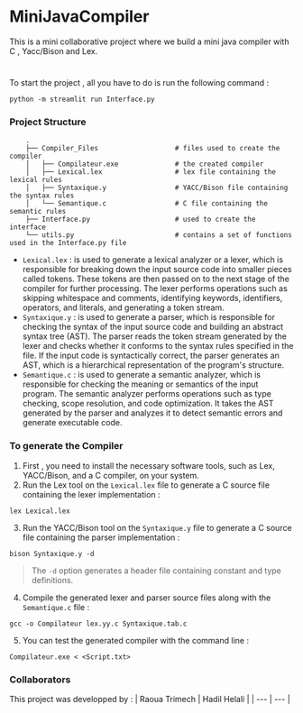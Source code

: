 # MiniJavaCompiler
This is a mini collaborative project where we build a mini java compiler with C , Yacc/Bison and Lex.

# 
To start the project , all you have to do is run the following command :
``` Shell
python -m streamlit run Interface.py 
```

### Project Structure
``` code
    .
    ├── Compiler_Files                   # files used to create the compiler
    │   ├── Compilateur.exe              # the created compiler 
    │   ├── Lexical.lex                  # lex file containing the lexical rules  
    │   ├── Syntaxique.y                 # YACC/Bison file containing the syntax rules  
    │   └── Semantique.c                 # C file containing the semantic rules 
    ├── Interface.py                     # used to create the interface 
    └── utils.py                         # contains a set of functions used in the Interface.py file

```
* `Lexical.lex` :  is used to generate a lexical analyzer or a lexer, which is responsible for breaking down the input source code into smaller pieces called tokens. These tokens are then passed on to the next stage of the compiler for further processing. The lexer performs operations such as skipping whitespace and comments, identifying keywords, identifiers, operators, and literals, and generating a token stream.
* `Syntaxique.y` : is used to generate a parser, which is responsible for checking the syntax of the input source code and building an abstract syntax tree (AST). The parser reads the token stream generated by the lexer and checks whether it conforms to the syntax rules specified in the file. If the input code is syntactically correct, the parser generates an AST, which is a hierarchical representation of the program's structure.
* `Semantique.c` :  is used to generate a semantic analyzer, which is responsible for checking the meaning or semantics of the input program. The semantic analyzer performs operations such as type checking, scope resolution, and code optimization. It takes the AST generated by the parser and analyzes it to detect semantic errors and generate executable code.

### To generate the Compiler 
1. First , you need to install the necessary software tools, such as Lex, YACC/Bison, and a C compiler, on your system.
2. Run the Lex tool on the `Lexical.lex` file to generate a C source file containing the lexer implementation :
``` Shell
lex Lexical.lex 
```
3. Run the YACC/Bison tool on the `Syntaxique.y` file to generate a C source file containing the parser implementation :
``` Shell
bison Syntaxique.y -d
```
> The `-d` option generates a header file containing constant and type definitions.
4. Compile the generated lexer and parser source files along with the `Semantique.c` file : 
``` Shell
gcc -o Compilateur lex.yy.c Syntaxique.tab.c
```
5. You can test the generated compiler with the command line :
``` Shell
Compilateur.exe < <Script.txt>
```

### Collaborators
This project was developped by :
| Raoua Trimech | Hadil Helali |
| --- | --- |
